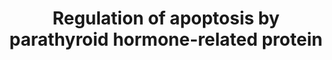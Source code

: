 ---
annotations:
- id: PW:0000004
  parent: regulatory pathway
  type: Pathway Ontology
  value: regulatory pathway
- id: DOID:10283
  parent: disease of cellular proliferation
  type: Disease Ontology
  value: prostate cancer
authors:
- AARandCo
- Fehrhart
- Egonw
- Khanspers
- AlexanderPico
- Eweitz
citedin:
- link: PMC7561109
  title: IL6-mediated HCoV-host interactome regulatory network and GO/Pathway enrichment
    analysis (2020)
communities: []
description: This pathway is based on Figure 8 of "Parathyroid hormone-related protein
  regulates cell survival pathways via integrin alpha6beta4-mediated activation of
  phosphatidylinositol 3-kinase/Akt signaling."(See Bibliography). Intracrine PTHrP
  inhibits apoptosis by activating the PI3-K/Akt pathway by increasing levels of integrin
  A6B4, which signals in harmony with growth factor receptors. The activation of Akt
  increases the ratio of anti-apoptosis members to pro-apoptosis members in the Bcl-2
  family. The activation of Akt deactivates GSK-3 which leads to higher levels of
  c-myc, therefore leading to lower levels of apoptosis. Overall, intracrine PTHrP
  has the effect of increased cell survival on C4-2 cells.  Proteins on this pathway
  have targeted assays available via the [https://assays.cancer.gov/available_assays?wp_id=WP3872
  CPTAC Assay Portal]
last-edited: 2024-02-15
ndex: 0a4f984f-8b68-11eb-9e72-0ac135e8bacf
organisms:
- Homo sapiens
redirect_from:
- /index.php/Pathway:WP3872
- /instance/WP3872
- /instance/WP3872_r128597
revision: r128597
schema-jsonld:
- '@context': https://schema.org/
  '@id': https://wikipathways.github.io/pathways/WP3872.html
  '@type': Dataset
  creator:
    '@type': Organization
    name: WikiPathways
  description: This pathway is based on Figure 8 of "Parathyroid hormone-related protein
    regulates cell survival pathways via integrin alpha6beta4-mediated activation
    of phosphatidylinositol 3-kinase/Akt signaling."(See Bibliography). Intracrine
    PTHrP inhibits apoptosis by activating the PI3-K/Akt pathway by increasing levels
    of integrin A6B4, which signals in harmony with growth factor receptors. The activation
    of Akt increases the ratio of anti-apoptosis members to pro-apoptosis members
    in the Bcl-2 family. The activation of Akt deactivates GSK-3 which leads to higher
    levels of c-myc, therefore leading to lower levels of apoptosis. Overall, intracrine
    PTHrP has the effect of increased cell survival on C4-2 cells.  Proteins on this
    pathway have targeted assays available via the [https://assays.cancer.gov/available_assays?wp_id=WP3872
    CPTAC Assay Portal]
  keywords:
  - AKT1
  - AKT2
  - AKT3
  - BAK1
  - BAX
  - BCL2
  - BCL2A1
  - BCL2L1
  - BCL2L10
  - BCL2L12
  - BCL2L13
  - BCL2L14
  - BCL2L15
  - BCL2L2
  - BID
  - BOK
  - GSK3A
  - GSK3B
  - Integrin A6
  - Integrin B4
  - Intracrine PTHrP
  - MCL-1
  - MYC
  - PI3-K
  license: CC0
  name: Regulation of apoptosis by parathyroid hormone-related protein
seo: CreativeWork
title: Regulation of apoptosis by parathyroid hormone-related protein
wpid: WP3872
---